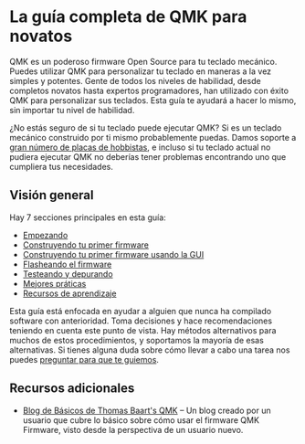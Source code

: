 # La guía completa de QMK para novatos

QMK es un poderoso firmware Open Source para tu teclado mecánico. Puedes utilizar QMK para personalizar tu teclado en maneras a la vez simples y potentes. Gente de todos los niveles de habilidad, desde completos novatos hasta expertos programadores, han utilizado con éxito QMK para personalizar sus teclados. Esta guía te ayudará a hacer lo mismo, sin importar tu nivel de habilidad.

¿No estás seguro de si tu teclado puede ejecutar QMK? Si es un teclado mecánico construido por ti mismo probablemente puedas. Damos soporte a [gran número de placas de hobbistas](http://qmk.fm/keyboards/), e incluso si tu teclado actual no pudiera ejecutar QMK no deberías tener problemas encontrando uno que cumpliera tus necesidades.

## Visión general

Hay 7 secciones principales en esta guía:

* [Empezando](newbs_getting_started.md)
* [Construyendo tu primer firmware](newbs_building_firmware.md)
* [Construyendo tu primer firmware usando la GUI](newbs_building_firmware_configurator.md)
* [Flasheando el firmware](newbs_flashing.md)
* [Testeando y depurando](newbs_testing_debugging.md)
* [Mejores práticas](newbs_best_practices.md)
* [Recursos de aprendizaje](newbs_learn_more_resources.md)

Esta guía está enfocada en ayudar a alguien que nunca ha compilado software con anterioridad. Toma decisiones y hace recomendaciones teniendo en cuenta este punto de vista. Hay métodos alternativos para muchos de estos procedimientos, y soportamos la mayoría de esas alternativas. Si tienes alguna duda sobre cómo llevar a cabo una tarea nos puedes [preguntar para que te guiemos](getting_started_getting_help.md).

## Recursos adicionales

* [Blog de Básicos de Thomas Baart's QMK](https://thomasbaart.nl/category/mechanical-keyboards/firmware/qmk/qmk-basics/) – Un blog creado por un usuario que cubre lo básico sobre cómo usar el firmware QMK Firmware, visto desde la perspectiva de un usuario nuevo.
